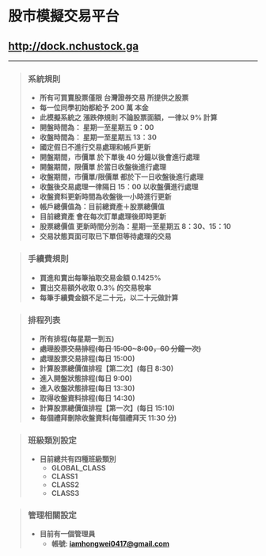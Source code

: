 # 股市模擬交易平台

## http://dock.nchustock.ga

---

> ### 系統規則
>
> -   **所有可買賣股票僅限 台灣證券交易 所提供之股票**
> -   **每一位同學初始都給予 200 萬 本金**
> -   **此模擬系統之 漲跌停規則 不論股票面額，一律以 9% 計算**
> -   **開盤時間為： 星期一至星期五 9：00**
> -   **收盤時間為： 星期一至星期五 13：30**
> -   **國定假日不進行交易處理和帳戶更新**
> -   **開盤期間，市價單 於下單後 40 分鐘以後會進行處理**
> -   **開盤期間，限價單 於當日收盤後進行處理**
> -   **收盤期間，市價單/限價單 都於下一日收盤後進行處理**
> -   **收盤後交易處理一律隔日 15：00 以收盤價進行處理**
> -   **收盤資料更新時間為收盤後一小時進行更新**
> -   **帳戶總價值為：目前總資產＋股票總價值**
> -   **目前總資產 會在每次訂單處理後即時更新**
> -   **股票總價值 更新時間分別為：星期一至星期五 8：30、15：10**
> -   **交易狀態頁面可取已下單但等待處理的交易**

> ### 手續費規則
>
> -   **買進和賣出每筆抽取交易金額 0.1425%**
> -   **賣出交易額外收取 0.3% 的交易稅率**
> -   **每筆手續費金額不足二十元，以二十元做計算**

> ### 排程列表
>
> -   **所有排程(每星期一到五)**
> -   ~~**處理股票交易排程(每日 15:00~8:00，60 分鐘一次)**~~
> -   **處理股票交易排程(每日 15:00)**
> -   **計算股票總價值排程【第二次】(每日 8:30)**
> -   **進入開盤狀態排程(每日 9:00)**
> -   **進入收盤狀態排程(每日 13:30)**
> -   **取得收盤資料排程(每日 14:30)**
> -   **計算股票總價值排程【第一次】(每日 15:10)**
> -   **每個禮拜刪除收盤資料(每個禮拜天 11:30 分)**

> ### 班級類別設定
>
> -   **目前總共有四種班級類別**
>     -   **GLOBAL_CLASS**
>     -   **CLASS1**
>     -   **CLASS2**
>     -   **CLASS3**

> ### 管理相關設定
>
> -   **目前有一個管理員**
>     -   **帳號: iamhongwei0417@gmail.com**
